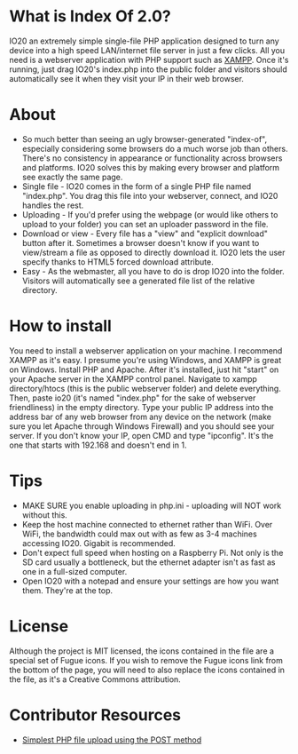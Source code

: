 # What is Index Of 2.0?
IO20 an  extremely simple single-file PHP application designed to turn any device into a high speed LAN/internet file server in just a few clicks. All you need is a webserver application with PHP support such as [XAMPP](https://www.apachefriends.org/index.html). Once it's running, just drag IO20's index.php into the public folder and visitors should automatically see it when they visit your IP in their web browser.

# About
* So much better than seeing an ugly browser-generated "index-of", especially considering some browsers do a much worse job than others. There's no consistency in appearance or functionality across browsers and platforms. IO20 solves this by making every browser and platform see exactly the same page.
* Single file - IO20 comes in the form of a single PHP file named "index.php". You drag this file into your webserver, connect, and IO20 handles the rest.
* Uploading - If you'd prefer using the webpage (or would like others to upload to your folder) you can set an uploader password in the file.
* Download or view - Every file has a "view" and "explicit download" button after it. Sometimes a browser doesn't know if you want to view/stream a file as opposed to directly download it. IO20 lets the user specify thanks to HTML5 forced download attribute.
* Easy - As the webmaster, all you have to do is drop IO20 into the folder. Visitors will automatically see a generated file list of the relative directory.

# How to install
You need to install a webserver application on your machine. I recommend XAMPP as it's easy. I presume you're using Windows, and XAMPP is great on Windows. Install PHP and Apache. After it's installed, just hit "start" on your Apache server in the XAMPP control panel. Navigate to xampp directory/htocs (this is the public webserver folder) and delete everything. Then, paste io20 (it's named "index.php" for the sake of webserver friendliness) in the empty directory. Type your public IP address into the address bar of any web browser from any device on the network (make sure you let Apache through Windows Firewall) and you should see your server. If you don't know your IP, open CMD and type "ipconfig". It's the one that starts with 192.168 and doesn't end in 1.

# Tips
* MAKE SURE you enable uploading in php.ini - uploading will NOT work without this.
* Keep the host machine connected to ethernet rather than WiFi. Over WiFi, the bandwidth could max out with as few as 3-4 machines accessing IO20. Gigabit is recommended.
* Don't expect full speed when hosting on a Raspberry Pi. Not only is the SD card usually a bottleneck, but the ethernet adapter isn't as fast as one in a full-sized computer.
* Open IO20 with a notepad and ensure your settings are how you want them. They're at the top.

# License

Although the project is MIT licensed, the icons contained in the file are a special set of Fugue icons. If you wish to remove the Fugue icons link from the bottom of the page, you will need to also replace the icons contained in the file, as it's a Creative Commons attribution.

# Contributor Resources
* [Simplest PHP file upload using the POST method](https://gist.github.com/taterbase/2688850)
